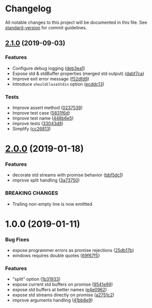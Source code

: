 # Changelog

All notable changes to this project will be documented in this file. See [standard-version](https://github.com/conventional-changelog/standard-version) for commit guidelines.

## [2.1.0](https://github.com/medikoo/child-process-ext/compare/v2.0.0...v2.1.0) (2019-09-03)

### Features

- Configure debug logging ([deb3ea1](https://github.com/medikoo/child-process-ext/commit/deb3ea1))
- Expose std & stdBuffer properties (merged std output) ([dabf7ca](https://github.com/medikoo/child-process-ext/commit/dabf7ca))
- Improve exit error message ([f52dfd9](https://github.com/medikoo/child-process-ext/commit/f52dfd9))
- Introduce `shouldCloseStdin` option ([ecddc13](https://github.com/medikoo/child-process-ext/commit/ecddc13))

### Tests

- Improve assert method ([0237539](https://github.com/medikoo/child-process-ext/commit/0237539))
- Improve test case ([5831f6d](https://github.com/medikoo/child-process-ext/commit/5831f6d))
- Improve test name ([448b6e5](https://github.com/medikoo/child-process-ext/commit/448b6e5))
- improve tests ([33043d8](https://github.com/medikoo/child-process-ext/commit/33043d8))
- Simplify ([cc26813](https://github.com/medikoo/child-process-ext/commit/cc26813))

<a name="2.0.0"></a>

# [2.0.0](https://github.com/medikoo/child-process-ext/compare/v1.0.0...v2.0.0) (2019-01-18)

### Features

- decorate std streams with promise behavior ([bbf5dc1](https://github.com/medikoo/child-process-ext/commit/bbf5dc1))
- improve split handling ([3a73750](https://github.com/medikoo/child-process-ext/commit/3a73750))

### BREAKING CHANGES

- Trailing non-empty line is now emittted

<a name="1.0.0"></a>

# 1.0.0 (2019-01-11)

### Bug Fixes

- expose programmer errors as promise rejections ([25db17b](https://github.com/medikoo/child-process-ext/commit/25db17b))
- windows requires double quotes ([69f67f5](https://github.com/medikoo/child-process-ext/commit/69f67f5))

### Features

- "split" option ([1b31933](https://github.com/medikoo/child-process-ext/commit/1b31933))
- expose current std buffers on promise ([9541e99](https://github.com/medikoo/child-process-ext/commit/9541e99))
- expose std buffers at better names ([e4e0962](https://github.com/medikoo/child-process-ext/commit/e4e0962))
- expose std streams directly on promise ([a2751c2](https://github.com/medikoo/child-process-ext/commit/a2751c2))
- improve arguments handling ([41bb8e9](https://github.com/medikoo/child-process-ext/commit/41bb8e9))
